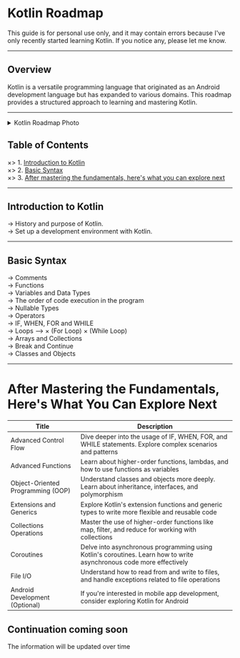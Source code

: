 # Kotlin Roadmap

  This guide is for personal use only, and it may contain errors because I've only recently started learning Kotlin. If you notice any, please let me know.

  ___

## Overview

  Kotlin is a versatile programming language that originated as an Android development language but has expanded to various domains. This roadmap provides a structured approach to learning and mastering Kotlin.

  ___

<details>
  <summary>Kotlin Roadmap Photo</summary>

  ![](https://github.com/ouo-anime/kotlin-roadmap/blob/main/kotlinRoadMapIMG.png)
</details>


## Table of Contents

  ×> 1. [Introduction to Kotlin](#introduction-to-kotlin)
  <br>
  ×> 2. [Basic Syntax](#basic-syntax)
  <br>
  ×> 3. [After mastering the fundamentals, here's what you can explore next](#after-mastering-the-fundamentals-here's-what-you-can-explore-next)
  <br>

  ___

## Introduction to Kotlin

  -> History and purpose of Kotlin. 
  <br>
  -> Set up a development environment with Kotlin. 
  <br>

  ___

## Basic Syntax

  -> Comments 
  <br>
  -> Functions 
  <br>
  -> Variables and Data Types 
  <br>
  -> The order of code execution in the program
  <br>
  -> Nullable Types
  <br>
  -> Operators 
  <br>
  -> IF, WHEN, FOR and WHILE 
  <br>
  -> Loops -->
  × (For Loop)
  × (While Loop)
  <br>
  -> Arrays and Collections 
  <br>
  -> Break and Continue
  <br>
  -> Classes and Objects 
  <br>

  ___

# After Mastering the Fundamentals, Here's What You Can Explore Next
| Title     | Description           |
| ----------- | -------------- |
| Advanced Control Flow | Dive deeper into the usage of IF, WHEN, FOR, and WHILE statements. Explore complex scenarios and patterns |
| Advanced Functions | Learn about higher-order functions, lambdas, and how to use functions as variables |
| Object-Oriented Programming (OOP) | Understand classes and objects more deeply. Learn about inheritance, interfaces, and polymorphism |
| Extensions and Generics | Explore Kotlin's extension functions and generic types to write more flexible and reusable code |
| Collections Operations | Master the use of higher-order functions like map, filter, and reduce for working with collections |
| Coroutines | Delve into asynchronous programming using Kotlin's coroutines. Learn how to write asynchronous code more effectively |
| File I/O | Understand how to read from and write to files, and handle exceptions related to file operations |
| Android Development (Optional) | If you're interested in mobile app development, consider exploring Kotlin for Android |


## Continuation coming soon
The information will be updated over time
